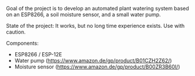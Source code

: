 Goal of the project is to develop an automated plant watering system based on an ESP8266, a soil moisture sensor, and a small water pump.

State of the project:
It works, but no long time experience exists. Use with caution.

Components:
* ESP8266 / ESP-12E
* Water pump (https://www.amazon.de/gp/product/B01CZH2Z62/)
* Moisture sensor (https://www.amazon.de/gp/product/B00ZR3B60I/)